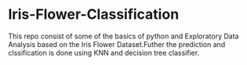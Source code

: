 # Iris-Flower-Classification
This repo consist of some of the basics of python and Exploratory Data Analysis based on the Iris Flower Dataset.Futher the prediction and clssification is done using KNN and decision tree classifier.

